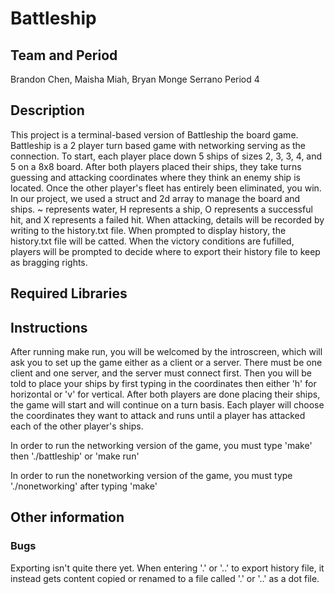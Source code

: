 # Battleship

## Team and Period
Brandon Chen, Maisha Miah, Bryan Monge Serrano Period 4

## Description
This project is a terminal-based version of Battleship the board game. Battleship is a 2 player turn based game with networking serving as the connection. To start, each player place down 5 ships of sizes 2, 3, 3, 4, and 5 on a 8x8 board. After both players placed their ships, they take turns guessing and attacking coordinates where they think an enemy ship is located. Once the other player's fleet has entirely been eliminated, you win. In our project, we used a struct and 2d array to manage the board and ships. ~ represents water, H represents a ship, O represents a successful hit, and X represents a failed hit. When attacking, details will be recorded by writing to the history.txt file. When prompted to display history, the history.txt file will be catted. When the victory conditions are fufilled, players will be prompted to decide where to export their history file to keep as bragging rights.

## Required Libraries

## Instructions
After running make run, you will be welcomed by the introscreen, which will ask you to set up the game either as a client or a server. There must be one client and one server, and the server must connect first. Then you will be told to place your ships by first typing in the coordinates then either 'h' for horizontal or 'v' for vertical. After both players are done placing their ships, the game will start and will continue on a turn basis. Each player will choose the coordinates they want to attack and runs until a player has attacked each of the other player's ships. 

In order to run the networking version of the game, you must type 'make' then './battleship' or 'make run'

In order to run the nonetworking version of the game, you must type './nonetworking' after typing 'make'

## Other information
### Bugs
Exporting isn't quite there yet. When entering '.' or '..' to export history file, it instead gets content copied or renamed to a file called '.'
or '..' as a dot file.
